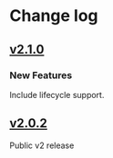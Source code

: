 # Change log

## [v2.1.0](https://github.com/rstone770/brandy/releases/tag/v2.1.0)

### New Features

Include lifecycle support.

## [v2.0.2](https://github.com/rstone770/brandy/releases/tag/v2.0.2)

Public v2 release